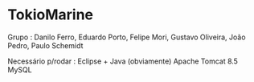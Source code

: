 # TokioMarine
Grupo : Danilo Ferro, Eduardo Porto, Felipe Mori, Gustavo Oliveira, João Pedro, Paulo Schemidt

Necessário p/rodar :
Eclipse + Java (obviamente)
Apache Tomcat 8.5
MySQL
